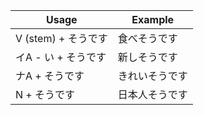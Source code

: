 |Usage|Example|
|-|-|
|V (stem) + そうです|食べそうです|
|イA - い + そうです|新しそうです|
|ナA + そうです|きれいそうです|
|N + そうです|日本人そうです|